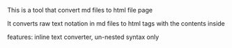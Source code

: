 This is a tool that convert md files to html file page

It converts raw text notation in md files to html tags with the contents inside

features: inline text converter, un-nested syntax only 